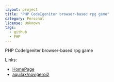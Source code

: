 ```yaml
---
layout: project
title: "PHP CodeIgeniter browser-based rpg game"
category: Personal
license: Unknown
tags:
  - github
  - PHP
---
```


PHP CodeIgeniter browser-based rpg game

Links:

* [HomePage](http://novigeroi.com/)
* [aquilax/novigeroi2](https://github.com/aquilax/novigeroi2)
